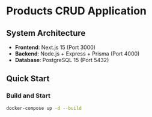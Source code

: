 # Products CRUD Application

## System Architecture
- **Frontend**: Next.js 15 (Port 3000)
- **Backend**: Node.js + Express + Prisma (Port 4000)
- **Database**: PostgreSQL 15 (Port 5432)

## Quick Start

### Build and Start
```bash
docker-compose up -d --build